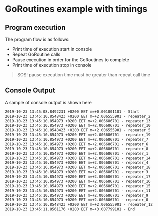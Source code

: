 # GoRoutines example with timings

## Program execution
The program flow is as follows:
- Print time of execution start in console
- Repeat GoRoutine calls
- Pause execution in order for the GoRoutines to complete
- Print time of execution stop in console

> SOS! pause execution time must be greater than repeat call time

## Console Output 
A sample of console output is shown here

```cmd
2019-10-23 13:45:08.8492231 +0200 EET m=+0.001001101 - Start
2019-10-23 13:45:10.8548423 +0200 EET m=+2.006555901 - repeater_2
2019-10-23 13:45:10.854973 +0200 EET m=+2.006686701 - repeater_13
2019-10-23 13:45:10.854973 +0200 EET m=+2.006686701 - repeater_10
2019-10-23 13:45:10.8548423 +0200 EET m=+2.006555901 - repeater_5
2019-10-23 13:45:10.854973 +0200 EET m=+2.006686701 - repeater_19
2019-10-23 13:45:10.854973 +0200 EET m=+2.006686701 - repeater_7
2019-10-23 13:45:10.854973 +0200 EET m=+2.006686701 - repeater_6
2019-10-23 13:45:10.854973 +0200 EET m=+2.006686701 - repeater_8
2019-10-23 13:45:10.854973 +0200 EET m=+2.006686701 - repeater_1
2019-10-23 13:45:10.854973 +0200 EET m=+2.006686701 - repeater_14
2019-10-23 13:45:10.854973 +0200 EET m=+2.006686701 - repeater_4
2019-10-23 13:45:10.854973 +0200 EET m=+2.006686701 - repeater_18
2019-10-23 13:45:10.854973 +0200 EET m=+2.006686701 - repeater_3
2019-10-23 13:45:10.854973 +0200 EET m=+2.006686701 - repeater_17
2019-10-23 13:45:10.854973 +0200 EET m=+2.006686701 - repeater_16
2019-10-23 13:45:10.854973 +0200 EET m=+2.006686701 - repeater_15
2019-10-23 13:45:10.854973 +0200 EET m=+2.006686701 - repeater_11
2019-10-23 13:45:10.854973 +0200 EET m=+2.006686701 - repeater_9
2019-10-23 13:45:10.854973 +0200 EET m=+2.006686701 - repeater_0
2019-10-23 13:45:10.8548423 +0200 EET m=+2.006555901 - repeater_12
2019-10-23 13:45:11.8561176 +0200 EET m=+3.007799101 - End
```